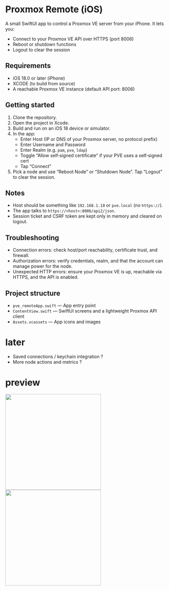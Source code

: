 # Proxmox Remote (iOS)

A small SwiftUI app to control a Proxmox VE server from your iPhone. It lets you:
- Connect to your Proxmox VE API over HTTPS (port 8006)
- Reboot or shutdown functions
- Logout to clear the session

## Requirements
- iOS 18.0 or later (iPhone)
- XCODE (to build from source)
- A reachable Proxmox VE instance (default API port: 8006)

## Getting started
1. Clone the repository.
2. Open the project in Xcode.
3. Build and run on an iOS 18 device or simulator.
4. In the app:
   - Enter Host (IP or DNS of your Proxmox server, no protocol prefix)
   - Enter Username and Password
   - Enter Realm (e.g. `pam`, `pve`, `ldap`)
   - Toggle “Allow self‑signed certificate” if your PVE uses a self‑signed cert
   - Tap “Connect”
5. Pick a node and use “Reboot Node” or “Shutdown Node”. Tap “Logout” to clear the session.

## Notes
- Host should be something like `192.168.1.10` or `pve.local` (no `https://`).
- The app talks to `https://<host>:8006/api2/json`.
- Session ticket and CSRF token are kept only in memory and cleared on logout.

## Troubleshooting
- Connection errors: check host/port reachability, certificate trust, and firewall.
- Authorization errors: verify credentials, realm, and that the account can manage power for the node.
- Unexpected HTTP errors: ensure your Proxmox VE is up, reachable via HTTPS, and the API is enabled.

## Project structure
- `pve_remoteApp.swift` — App entry point
- `ContentView.swift` — SwiftUI screens and a lightweight Proxmox API client
- `Assets.xcassets` — App icons and images

# later
- Saved connections / keychain integration ?
- More node actions and metrics ?

# preview
<p float="left">
  <img src="https://github.com/user-attachments/assets/fd00fbcd-a3a8-4daf-9831-a6ab4bd9be2d" width="300" />
  <img src="https://github.com/user-attachments/assets/02e7d3c7-9101-4b69-a1de-6d9a7f10581c" width="300" />
</p>
